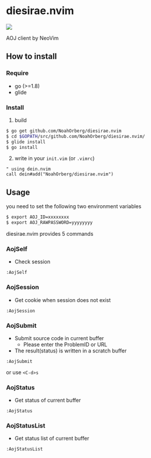 # diesirae.nvim

![](https://travis-ci.org/NoahOrberg/diesirae.nvim.svg?branch=master)

AOJ client by NeoVim  

## How to install
### Require

- go (>=1.8)
- glide

### Install 

1. build
``` sh
$ go get github.com/NoahOrberg/diesirae.nvim
$ cd $GOPATH/src/github.com/NoahOrberg/diesirae.nvim/
$ glide install
$ go install
```

2. write in your `init.vim` (or `.vimrc`)
``` vim
" using dein.nvim
call dein#add("NoahOrberg/diesirae.nvim")
```

## Usage

you need to set the following two environment variables

``` sh
$ export AOJ_ID=xxxxxxxx
$ export AOJ_RAWPASSWORD=yyyyyyyy
```

diesirae.nvim provides 5 commands 

### AojSelf
- Check session

``` vim
:AojSelf
```

### AojSession

- Get cookie when session does not exist

``` vim
:AojSession
```

### AojSubmit

- Submit source code in current buffer
  - Please enter the ProblemID or URL
- The result(status) is written in a scratch buffer

``` vim
:AojSubmit
```

or use `<C-d>s`

### AojStatus

- Get status of current buffer

``` vim
:AojStatus
```

### AojStatusList

- Get status list of current buffer

``` vim
:AojStatusList
```
